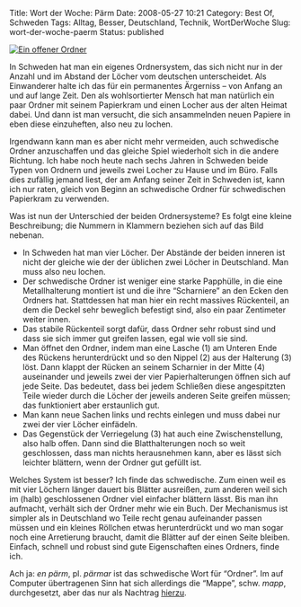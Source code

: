 Title: Wort der Woche: Pärm
Date: 2008-05-27 10:21
Category: Best Of, Schweden
Tags: Alltag, Besser, Deutschland, Technik, WortDerWoche
Slug: wort-der-woche-paerm
Status: published

[![Ein offener
Ordner](/pic/parm_s.jpg "Ein offener Ordner")](/pic/parm_l.jpg)

In Schweden hat man ein eigenes Ordnersystem, das sich nicht nur in der
Anzahl und im Abstand der Löcher vom deutschen unterscheidet. Als
Einwanderer halte ich das für ein permanentes Ärgerniss – von Anfang an
und auf lange Zeit. Den als wohlsortierter Mensch hat man natürlich ein
paar Ordner mit seinem Papierkram und einen Locher aus der alten Heimat
dabei. Und dann ist man versucht, die sich ansammelnden neuen Papiere in
eben diese einzuheften, also neu zu lochen.

Irgendwann kann man es aber nicht mehr vermeiden, auch schwedische
Ordner anzuschaffen und das gleiche Spiel wiederholt sich in die andere
Richtung. Ich habe noch heute nach sechs Jahren in Schweden beide Typen
von Ordnern und jeweils zwei Locher zu Hause und im Büro. Falls dies
zufällig jemand liest, der am Anfang seiner Zeit in Schweden ist, kann
ich nur raten, gleich von Beginn an schwedische Ordner für schwedischen
Papierkram zu verwenden.

Was ist nun der Unterschied der beiden Ordnersysteme? Es folgt eine
kleine Beschreibung; die Nummern in Klammern beziehen sich auf das Bild
nebenan.

-   In Schweden hat man vier Löcher. Der Abstände der beiden inneren ist
    nicht der gleiche wie der der üblichen zwei Löcher in Deutschland.
    Man muss also neu lochen.
-   Der schwedische Ordner ist weniger eine starke Papphülle, in die
    eine Metallhalterung montiert ist und die ihre “Scharniere” an den
    Ecken den Ordners hat. Stattdessen hat man hier ein recht massives
    Rückenteil, an dem die Deckel sehr beweglich befestigt sind, also
    ein paar Zentimeter weiter innen.
-   Das stabile Rückenteil sorgt dafür, dass Ordner sehr robust sind und
    dass sie sich immer gut greifen lassen, egal wie voll sie sind.
-   Man öffnet den Ordner, indem man eine Lasche (1) am Unteren Ende des
    Rückens herunterdrückt und so den Nippel (2) aus der Halterung (3)
    löst. Dann klappt der Rücken an seinem Scharnier in der Mitte (4)
    auseinander und jeweils zwei der vier Papierhalterungen öffnen sich
    auf jede Seite. Das bedeutet, dass bei jedem Schließen diese
    angespitzten Teile wieder durch die Löcher der jeweils anderen Seite
    greifen müssen; das funktioniert aber erstaunlich gut.
-   Man kann neue Sachen links und rechts einlegen und muss dabei nur
    zwei der vier Löcher einfädeln.
-   Das Gegenstück der Verriegelung (3) hat auch eine Zwischenstellung,
    also halb offen. Dann sind die Blatthalterungen noch so weit
    geschlossen, dass man nichts herausnehmen kann, aber es lässt sich
    leichter blättern, wenn der Ordner gut gefüllt ist.

Welches System ist besser? Ich finde das schwedische. Zum einen weil es
mit vier Löchern länger dauert bis Blätter ausreißen, zum anderen weil
sich im (halb) geschlossenen Ordner viel einfacher blättern lässt. Bis
man ihn aufmacht, verhält sich der Ordner mehr wie ein Buch. Der
Mechanismus ist simpler als in Deutschland wo Teile recht genau
aufeinander passen müssen und ein kleines Röllchen etwas herunterdrückt
und wo man sogar noch eine Arretierung braucht, damit die Blätter auf
der einen Seite bleiben. Einfach, schnell und robust sind gute
Eigenschaften eines Ordners, finde ich.

Ach ja: *en pärm*, pl. *pärmar* ist das schwedische Wort für “Ordner”.
Im auf Computer übertragenen Sinn hat sich allerdings die “Mappe”, schw.
*mapp*, durchgesetzt, aber das nur als Nachtrag
[hierzu](http://www.fiket.de/2008/05/14/blatand/).

